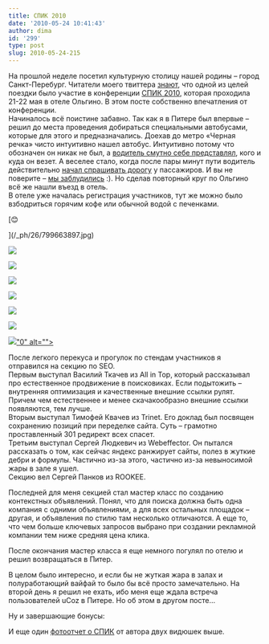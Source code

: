 ```yaml
---
title: СПИК 2010
date: '2010-05-24 10:41:43'
author: dima
id: '299'
type: post
slug: 2010-05-24-215
---
```


На прошлой неделе посетил культурную столицу нашей родины – город Санкт-Перебург. Читатели моего твиттера [знают](http://twitter.com/dpolyakov/status/14281139945), что одной из целей поездки было участие в конференции [СПИК 2010](http://www.sp-ic.ru/), которая проходила 21-22 мая в отеле Ольгино. В этом посте собственно впечатления от конференции.  
Начиналось всё поистине забавно. Так как я в Питере был впервые – решил до места проведения добираться специальными автобусами, которые для этого и предназначались. Доехав до метро «Черная речка» чисто интуитивно нашел автобус. Интуитивно потому что обозначен он никак не был, а [водитель смутно себе представлял](http://twitter.com/dpolyakov/status/14406125908), кого и куда он везет. А веселее стало, когда после пары минут пути водитель действительно [начал спрашивать дорогу](http://twitter.com/dpolyakov/status/14406528107) у пассажиров. И вы не поверите – [мы заблудились](http://twitter.com/dpolyakov/status/14407608947) :). Но сделав повторный круг по Ольгино всё же нашли въезд в отель.  
В отеле уже началась регистрация участников, тут же можно было взбодриться горячим кофе или обычной водой с печенками.  

[😊

](/_ph/26/799663897.jpg)

[](/_ph/26/799663897.jpg)[![](/_ph/26/2/444239985.jpg)](/_ph/26/444239985.jpg)

[![](/_ph/26/2/279061046.jpg)](/_ph/26/279061046.jpg)

[![](/_ph/26/2/86678700.jpg)](/_ph/26/86678700.jpg)

[![](/_ph/26/2/506861311.jpg)](/_ph/26/506861311.jpg)

[![](/_ph/26/2/195878882.jpg)](/_ph/26/195878882.jpg)

[![](/_ph/26/2/634397564.jpg)](/_ph/26/634397564.jpg)

[![](/_ph/26/2/835510817.jpg)"0" alt="">](/_ph/26/835510817.jpg)

После легкого перекуса и прогулок по стендам участников я отправился на секцию по SEO.  
Первым выступал Василий Ткачев из All in Top, который рассказывал про естественное продвижение в поисковиках. Если подытожить – внутренняя оптимизация и качественные внешние ссылки рулят. Причем чем естественнее и менее скачакообразно внешние ссылки появляются, тем лучше.  
Вторым выступал Тимофей Квачев из Trinet. Его доклад был посвящен сохранению позиций при переделке сайта. Суть – грамотно проставленный 301 редирект всех спасет.  
Третьим выступал Сергей Людкевич из Webeffector. Он пытался рассказать о том, как сейчас яндекс ранжирует сайты, полез в жуткие дебри и формулы. Частично из-за этого, частично из-за невыносимой жары в зале я ушел.  
Секцию вел Сергей Панков из ROOKEE.

Последней для меня секцией стал мастер класс по созданию контекстных объявлений. Понял, что для поиска должна быть одна компания с одними объявлениями, а для всех остальных площадок – другая, и объявления по стилю там несколько отличаются. А еще то, что чем больше ключевых запросов выбрано при создании рекламной компании тем ниже средняя цена клика.

После окончания мастер класса я еще немного погулял по отелю и решил возвращаться в Питер.

В целом было интересно, и если бы не жуткая жара в залах и полуработающий вайфай то было бы всё просто замечательно. На второй день я решил не ехать, ибо меня еще ждала встреча пользователей uCoz в Питере. Но об этом в другом посте…

Ну и завершающие бонусы:  

  
  

И еще один [фотоотчет о СПИК](http://kulhazker.livejournal.com/759480.html) от автора двух видюшек выше.